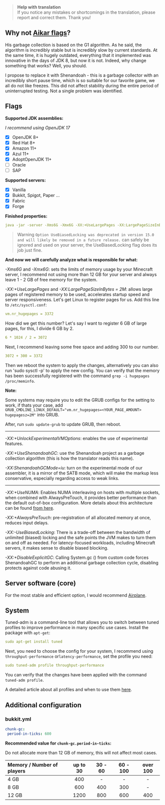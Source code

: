 > **Help with translation**  
> If you notice any mistakes or shortcomings in the translation, please report and correct them. Thank you!

## Why not [Aikar flags](https://aikar.co/2018/07/02/tuning-the-jvm-g1gc-garbage-collector-flags-for-minecraft/)?

His garbage collection is based on the G1 algorithm. As he said, the algorithm is incredibly stable but is incredibly slow by current standards. At the same time, it is hugely outdated, everything that it implemented was innovative in the days of JDK 8, but now it is not. Indeed, why change something that works? Well, you should.

I propose to replace it with Shenandoah - this is a garbage collector with an incredibly short pause time, which is so suitable for our favorite game, we all do not like freezes. This did not affect stability during the entire period of uninterrupted testing. Not a single problem was identified.

## Flags

**Supported JDK assemblies:**

*I recommend using OpenJDK 17*

- [x] OpenJDK 8+
- [x] Red Hat 8+
- [x] Amazon 11+
- [x] Azul 11+
- [x] AdoptOpenJDK 11+
- [ ] Oracle
- [ ] SAP

**Supported servers:**

- [x] Vanilla
- [x] Bukkit, Spigot, Paper ...
- [x] Fabric
- [x] Forge

**Finished properties:**

```yml
java -jar -server -Xms6G -Xmx6G -XX:+UseLargePages -XX:LargePageSizeInBytes=2M -XX:+UnlockExperimentalVMOptions -XX:+UseShenandoahGC -XX:ShenandoahGCMode=iu -XX:+UseNUMA -XX:+AlwaysPreTouch -XX:-UseBiasedLocking -XX:+DisableExplicitGC -Dfile.encoding=UTF-8 launcher-airplane.jar --nogui
```

> Warning `Option UseBiasedLocking was deprecated in version 15.0 and will likely be removed in a future release.` can safely be ignored and used on your server, the UseBiasedLocking flag does its job just fine.

**And now we will carefully analyze what is responsible for what:**

 *-Xms6G* and *-Xmx6G*: sets the limits of memory usage by your Minecraft server, I recommend not using more than 12 GB for your server and always leave 1 - 2 GB of free memory for the system.

 *-XX:+UseLargePages* and *-XX:LargePageSizeInBytes = 2M*: allows large pages of registered memory to be used, accelerates startup speed and server responsiveness.  Let's get Linux to register pages for us.  Add this line to `/etc/sysctl.conf`:

```yml
vm.nr_hugepages = 3372
```

How did we get this number?  Let's say I want to register 6 GB of large pages, for this, I divide 6 GB by 2.

```yml
6 * 1024 / 2 = 3072
```

Next, I recommend leaving some free space and adding 300 to our number.

```yml
3072 + 300 = 3372
```

Then we reboot the system to apply the changes, alternatively you can also run 'sudo sysctl -p' to apply the new config.
You can verify that the memory has been successfully registered with the command `grep -i hugepages /proc/meminfo`.

**Note:**

Some systems may require you to edit the GRUB configs for the setting to work, if thats your case, add `GRUB_CMDLINE_LINUX_DEFAULT="vm.nr_hugepages=<YOUR_PAGE_AMOUNT> hugepagesz=2M"` into GRUB.

After, run `sudo update-grub` to update GRUB, then reboot.

---
*-XX:+UnlockExperimentalVMOptions*: enables the use of experimental features.

*-XX:+UseShenandoahGC*: use the Shenandoah project as a garbage collection algorithm (this is how the translator reads this name).

*-XX:ShenandoahGCMode=iu*: turn on the experimental mode of our assembler, it is a mirror of the SATB mode, which will make the markup less conservative, especially regarding access to weak links.

---
*-XX:+UseNUMA*: Enables NUMA interleaving on hosts with multiple sockets, when combined with AlwaysPreTouch, it provides better performance than the default out-of-box configuration.  More details about this architecture can be found [from here](https://en.wikipedia.org/wiki/Non-uniform_memory_access).

*-XX:+AlwaysPreTouch*: pre-registration of all allocated memory at once, reduces input delays.

*-XX:-UseBiasedLocking*: There is a trade-off between the bandwidth of unlimited (biased) locking and the safe points the JVM makes to turn them on and off as needed. For latency-focused workloads, including Minecraft servers, it makes sense to disable biased blocking.

*-XX:+DisableExplicitGC*: Calling System.gc () from custom code forces ShenandoahGC to perform an additional garbage collection cycle, disabling protects against code abusing it.

## Server software (core)

For the most stable and efficient option, I would recommend [Airplane](https://github.com/TECHNOVE/Airplane).

## System

Tuned-adm is a command-line tool that allows you to switch between tuned profiles to improve performance in many specific use cases.  Install the package with `apt-get`:

```yml
sudo apt-get install tuned
```

Next, you need to choose the config for your system, I recommend using `throughput-performance` or`latency-performance`, set the profile you need:

```yml
sudo tuned-adm profile throughput-performance
```

You can verify that the changes have been applied with the command `tuned-adm profile`.

A detailed article about all profiles and when to use them [here](https://access.redhat.com/documentation/en-us/red_hat_enterprise_linux/7/html/performance_tuning_guide/sect-red_hat_enterprise_linux-performance_tuning_guide-tool_reference-tuned_adm).

## Additional configuration

### bukkit.yml

```yml
chunk-gc:
 period-in-ticks: 600
```

**Recommended value for `chunk-gc.period-in-ticks`:**

Do not allocate more than 12 GB of memory, this will not affect most cases.

| Memory / Number of players | up to 30 | 30 - 60 | 60 - 100 | over 100 |
| :--- | :---: | :---: | :---: | :---: |
| 4 GB | 400 | - | - | - |
| 8 GB | 600 | 400 | 300 | - |
| 12 GB | 1200 | 800 | 600 | 400 |
